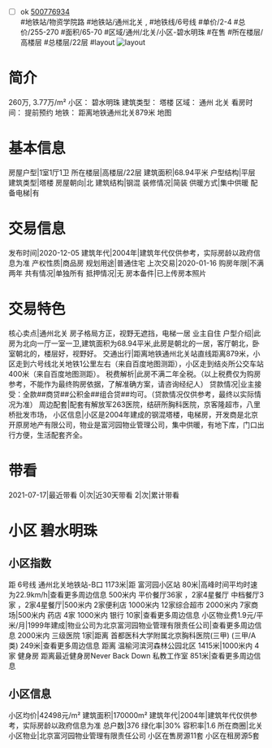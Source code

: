 - [ ] ok [500776934](https://bj.5i5j.com/ershoufang/500776934.html)  
 #地铁站/物资学院路 #地铁站/通州北关 ,  #地铁线/6号线
#单价/2-4 #总价/255-270 #面积/65-70   #区域/通州/北关/小区-碧水明珠 #在售 #所在楼层/高楼层 #总楼层/22层 #layout 
![layout](http://image2a.5i5j.com/bdir/layout/542520.jpg_P5.jpg) 
# 简介 
 260万,  3.77万/m² 
小区： 碧水明珠
建筑类型： 塔楼
区域： 通州 北关
看房时间： 提前预约
地铁： 距离地铁通州北关879米 地图
# 基本信息 
 房屋户型|1室1厅1卫
所在楼层|高楼层/22层
建筑面积|68.94平米
户型结构|平层
建筑类型|塔楼
房屋朝向|北
建筑结构|钢混
装修情况|简装
供暖方式|集中供暖
配备电梯|有
# 交易信息 
 发布时间|2020-12-05
建筑年代|2004年|建筑年代仅供参考，实际房龄以政府信息为准
产权性质|商品房
规划用途|普通住宅
上次交易|2020-01-16
购房年限|不满两年
共有情况|单独所有
抵押情况|无
房本备件|已上传房本照片
# 交易特色 
 核心卖点|通州北关 房子格局方正，视野无遮挡，电梯一居 业主自住
户型介绍|此房为北向一厅一室一卫,建筑面积为68.94平米,此房是朝北的一居，客厅朝北，卧室朝北的，楼层好，视野好。
交通出行|距离地铁通州北关站直线距离879米，小区走到六号线北关地铁1公里左右（来自百度地图测距），小区走到结炎所公交车站400米（来自百度地图测距）。
税费解析|此房不满二年全税。（以上税费仅为购房参考，不能作为最终购房依据，了解准确方案，请咨询经纪人）
贷款情况|业主接受：全款##商贷##公积金##组合贷##均可。（贷款情况仅供参考，最终以实际情况为准）
周边配套|配套有解放军263医院，结研所胸科医院，京客隆超市，八里桥批发市场，
小区信息|小区是2004年建成的钢混塔楼，电梯房，开发商是北京开原房地产有限公司，物业是富河园物业管理公司，集中供暖，有地下库，门口出行方便，生活配套齐全。
# 带看 
 2021-07-17|最近带看	 0|次|近30天带看	 2|次|累计带看
# 小区 碧水明珠
## 小区指数 
 距 6号线 通州北关地铁站-B口 1173米|距 富河园小区站 80米|高峰时间平均时速为22.9km/h|查看更多周边信息
500米内 平价餐厅36家 ，2家4星餐厅
中档餐厅3家 ，2家4星餐厅|500米内 2家便利店
1000米内 12家综合超市
2000米内 7家商场|500米内 药店 4家
1000米内 银行 10家|查看更多周边信息
小区物业费1.9元/平米/月|1999年建成|物业公司为北京富河园物业管理有限责任公司|查看更多周边信息
2000米内 三级医院 1家|距离 首都医科大学附属北京胸科医院(三甲) (三甲/A类) 249米|查看更多周边信息
距离 温榆河滨河森林公园北区 1415米|1000米内 4家 健身房
距离最近健身房Never Back Down 私教工作室 851米|查看更多周边信息
## 小区信息 
 小区均价|42498元/m²
建筑面积|170000m²
建筑年代|2004年|建筑年代仅供参考，实际房龄以政府信息为准
总户数|376
绿化率|30%
容积率|1.6
所在商圈|北关
小区物业|北京富河园物业管理有限责任公司
小区在售房源11套
小区在租房源5套
